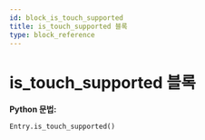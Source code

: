 ```yaml
---
id: block_is_touch_supported
title: is_touch_supported 블록
type: block_reference
---
```


# is_touch_supported 블록

**Python 문법:**
```python
Entry.is_touch_supported()
```

